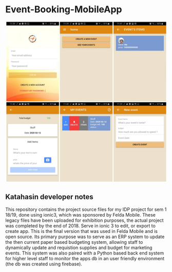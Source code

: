 # Event-Booking-MobileApp
![Image screenshot of app in use](https://github.com/Katahasin/Event-Booking-MobileApp/blob/master/WhatsApp%20Image%202020-02-12%20at%2011.42.46%20PM.jpeg)

## Katahasin developer notes

This repository contains the project source files for my IDP project for sem 1 18/19, done using ionic3, which was sponsored by Felda Mobile. These legacy files have been uploaded for exhibition purposes, the actual project was completed by the end of 2018. Serve in ionic 3 to edit, or export to create app. This is the final version that was used in Felda Mobile and is open source. Its primary purpose was to serve as an ERP system to update the then current paper based budgeting system, allowing staff to dynamically update and requistion supplies and budget for marketing events. This system was also paired with a Python based back end system for higher level staff to monitor the apps db in an user friendly environment (the db was created using firebase).
